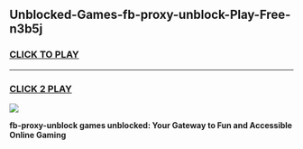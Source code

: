 
## Unblocked-Games-fb-proxy-unblock-Play-Free-n3b5j
<h3>
<a href="https://premium76.site?title=fb-proxy-unblock&ref=21A">CLICK TO PLAY</a></h3>
<hr>

<h3>
<a href="https://premium76.site?title=fb-proxy-unblock&ref=21A">CLICK 2 PLAY</a>
  
</h3>

<a href="https://premium76.site?title=fb-proxy-unblock&ref=21A"><img src="https://clearcache.store/games.png"></a>


**fb-proxy-unblock games unblocked: Your Gateway to Fun and Accessible Online Gaming**
